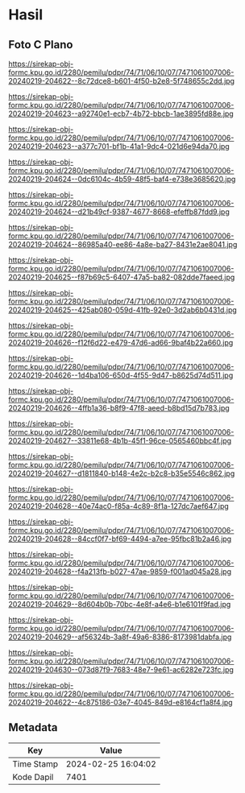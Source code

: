 # Hasil

## Foto C Plano

https://sirekap-obj-formc.kpu.go.id/2280/pemilu/pdpr/74/71/06/10/07/7471061007006-20240219-204622--8c72dce8-b601-4f50-b2e8-5f748655c2dd.jpg

https://sirekap-obj-formc.kpu.go.id/2280/pemilu/pdpr/74/71/06/10/07/7471061007006-20240219-204623--a92740e1-ecb7-4b72-bbcb-1ae3895fd88e.jpg

https://sirekap-obj-formc.kpu.go.id/2280/pemilu/pdpr/74/71/06/10/07/7471061007006-20240219-204623--a377c701-bf1b-41a1-9dc4-021d6e94da70.jpg

https://sirekap-obj-formc.kpu.go.id/2280/pemilu/pdpr/74/71/06/10/07/7471061007006-20240219-204624--0dc6104c-4b59-48f5-baf4-e738e3685620.jpg

https://sirekap-obj-formc.kpu.go.id/2280/pemilu/pdpr/74/71/06/10/07/7471061007006-20240219-204624--d21b49cf-9387-4677-8668-efeffb87fdd9.jpg

https://sirekap-obj-formc.kpu.go.id/2280/pemilu/pdpr/74/71/06/10/07/7471061007006-20240219-204624--86985a40-ee86-4a8e-ba27-8431e2ae8041.jpg

https://sirekap-obj-formc.kpu.go.id/2280/pemilu/pdpr/74/71/06/10/07/7471061007006-20240219-204625--f87b69c5-6407-47a5-ba82-082dde7faeed.jpg

https://sirekap-obj-formc.kpu.go.id/2280/pemilu/pdpr/74/71/06/10/07/7471061007006-20240219-204625--425ab080-059d-41fb-92e0-3d2ab6b0431d.jpg

https://sirekap-obj-formc.kpu.go.id/2280/pemilu/pdpr/74/71/06/10/07/7471061007006-20240219-204626--f12f6d22-e479-47d6-ad66-9baf4b22a660.jpg

https://sirekap-obj-formc.kpu.go.id/2280/pemilu/pdpr/74/71/06/10/07/7471061007006-20240219-204626--1d4ba106-650d-4f55-9d47-b8625d74d511.jpg

https://sirekap-obj-formc.kpu.go.id/2280/pemilu/pdpr/74/71/06/10/07/7471061007006-20240219-204626--4ffb1a36-b8f9-47f8-aeed-b8bd15d7b783.jpg

https://sirekap-obj-formc.kpu.go.id/2280/pemilu/pdpr/74/71/06/10/07/7471061007006-20240219-204627--33811e68-4b1b-45f1-96ce-0565460bbc4f.jpg

https://sirekap-obj-formc.kpu.go.id/2280/pemilu/pdpr/74/71/06/10/07/7471061007006-20240219-204627--d1811840-b148-4e2c-b2c8-b35e5546c862.jpg

https://sirekap-obj-formc.kpu.go.id/2280/pemilu/pdpr/74/71/06/10/07/7471061007006-20240219-204628--40e74ac0-f85a-4c89-8f1a-127dc7aef647.jpg

https://sirekap-obj-formc.kpu.go.id/2280/pemilu/pdpr/74/71/06/10/07/7471061007006-20240219-204628--84ccf0f7-bf69-4494-a7ee-95fbc81b2a46.jpg

https://sirekap-obj-formc.kpu.go.id/2280/pemilu/pdpr/74/71/06/10/07/7471061007006-20240219-204628--f4a213fb-b027-47ae-9859-f001ad045a28.jpg

https://sirekap-obj-formc.kpu.go.id/2280/pemilu/pdpr/74/71/06/10/07/7471061007006-20240219-204629--8d604b0b-70bc-4e8f-a4e6-b1e6101f9fad.jpg

https://sirekap-obj-formc.kpu.go.id/2280/pemilu/pdpr/74/71/06/10/07/7471061007006-20240219-204629--af56324b-3a8f-49a6-8386-8173981dabfa.jpg

https://sirekap-obj-formc.kpu.go.id/2280/pemilu/pdpr/74/71/06/10/07/7471061007006-20240219-204630--073d87f9-7683-48e7-9e61-ac6282e723fc.jpg

https://sirekap-obj-formc.kpu.go.id/2280/pemilu/pdpr/74/71/06/10/07/7471061007006-20240219-204622--4c875186-03e7-4045-849d-e8164cf1a8f4.jpg


## Metadata

| Key        | Value               |
| ---------- | ------------------- |
| Time Stamp | 2024-02-25 16:04:02 |
| Kode Dapil | 7401                |



